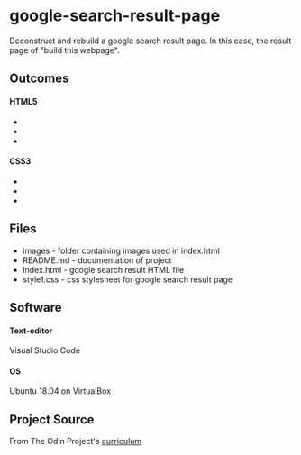 # google-search-result-page
Deconstruct and rebuild a google search result page. In this case, the result page of "build this webpage".

## Outcomes
#### HTML5
*
*
*
#### CSS3
*
*
*

## Files
* images - folder containing images used in index.html
* README.md - documentation of project
* index.html - google search result HTML file
* style1.css - css stylesheet for google search result page

## Software
#### Text-editor
Visual Studio Code
#### OS
Ubuntu 18.04 on VirtualBox

## Project Source
From The Odin Project's [curriculum](http://www.theodinproject.com/courses/web-development-101/lessons/html-css)

